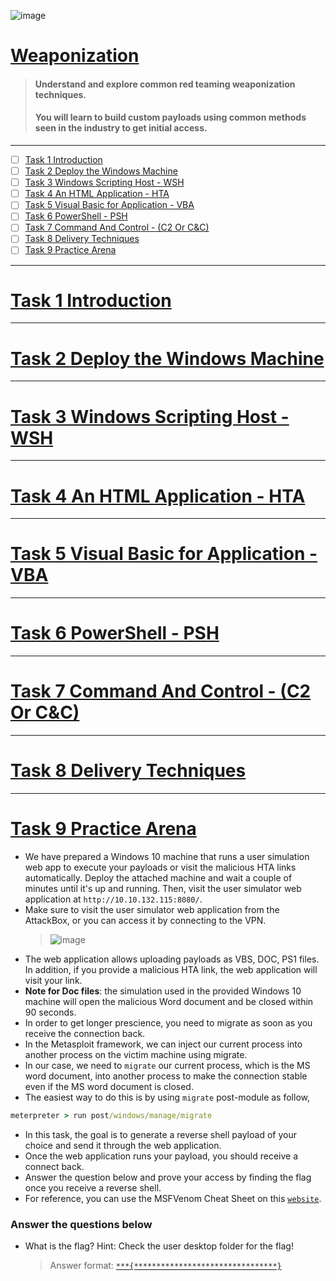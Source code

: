 ![image](https://user-images.githubusercontent.com/51442719/180655800-ab7238f2-e777-4ea2-8203-8c2a0ca86566.png)

# [Weaponization](https://tryhackme.com/room/weaponization)
> #### Understand and explore common red teaming weaponization techniques. 
> #### You will learn to build custom payloads using common methods seen in the industry to get initial access.

---

- [ ] [Task 1  Introduction]()
- [ ] [Task 2  Deploy the Windows Machine]()
- [ ] [Task 3  Windows Scripting Host - WSH]()
- [ ] [Task 4  An HTML Application - HTA]()
- [ ] [Task 5  Visual Basic for Application - VBA]()
- [ ] [Task 6  PowerShell - PSH]()
- [ ] [Task 7  Command And Control - (C2 Or C&C)]()
- [ ] [Task 8  Delivery Techniques]()
- [ ] [Task 9  Practice Arena]()

---

# [Task 1  Introduction]()

---

# [Task 2  Deploy the Windows Machine]()

---

# [Task 3  Windows Scripting Host - WSH]()

---

# [Task 4  An HTML Application - HTA]()

---

# [Task 5  Visual Basic for Application - VBA]()

---

# [Task 6  PowerShell - PSH]()

---

# [Task 7  Command And Control - (C2 Or C&C)]()

---

# [Task 8  Delivery Techniques]()

---

# [Task 9  Practice Arena]()

- We have prepared a Windows 10 machine that runs a user simulation web app to execute your payloads or visit the malicious HTA links automatically. 
Deploy the attached machine and wait a couple of minutes until it's up and running. Then, visit the user simulator web application at `http://10.10.132.115:8080/`.
- Make sure to visit the user simulator web application from the AttackBox, or you can access it by connecting to the VPN.
  > ![image](https://user-images.githubusercontent.com/51442719/180656171-3cd54534-77fc-458a-9d7b-f431ca69280d.png)
- The web application allows uploading payloads as VBS, DOC, PS1 files. In addition, if you provide a malicious HTA link, the web application will visit your link.
- **Note for Doc files**: the simulation used in the provided Windows 10 machine will open the malicious Word document and be closed within 90 seconds. 
- In order to get longer prescience, you need to migrate as soon as you receive the connection back. 
- In the Metasploit framework, we can inject our current process into another process on the victim machine using migrate. 
- In our case, we need to `migrate` our current process, which is the MS word document, into another process to make the connection stable even if the MS word document is closed. 
- The easiest way to do this is by using `migrate` post-module as follow,
```cmd
meterpreter > run post/windows/manage/migrate 
```
- In this task, the goal is to generate a reverse shell payload of your choice and send it through the web application. 
- Once the web application runs your payload, you should receive a connect back. 
- Answer the question below and prove your access by finding the flag once you receive a reverse shell.
- For reference, you can use the MSFVenom Cheat Sheet on this [`website`](https://thedarksource.com/msfvenom-cheat-sheet-create-metasploit-payloads/).

### Answer the questions below
- What is the flag? Hint: Check the user desktop folder for the flag!
  > Answer format: [`***{********************************}`]()







